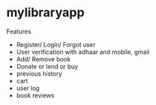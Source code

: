 # mylibraryapp
Features
- Register/ Login/ Forgot user
- User verification with adhaar and mobile, gmail
- Add/ Remove book
- Donate or lend or buy
- previous history
- cart
- user log
- book reviews

